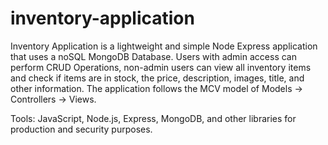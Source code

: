 # inventory-application

Inventory Application is a lightweight and simple Node Express application that uses a noSQL MongoDB Database. Users with admin access can perform CRUD Operations, non-admin users can view all inventory items and check if items are in stock, the price, description, images, title, and other information. The application follows the MCV model of Models -> Controllers -> Views.

Tools:
JavaScript, Node.js, Express, MongoDB, and other libraries for production and security purposes.